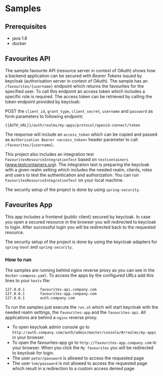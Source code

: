 # Samples
## Prerequisites
- java 1.8
- docker


## Favourites API
The sample favourite API (resource server in context of OAuth) shows how a backend application can be secured with _Bearer Tokens_ issued by keycloak (authorisation server in context of OAuth).
The sample has an `/favourites/{username}` endpoint which returns the favourites for the specified user.
To call this endpoint an access token which includes a specific role is required. 
The access token can be retrieved by calling the token endpoint provided by keycloak:

POST the `client_id`, `grant_type`, `client_secret`, `username` and `password` as form parameters to following endpoint:

`{{AUTH_URL}}/auth/realms/my-apps/protocol/openid-connect/token`

The response will include an `access_token` which can be copied and passed as `Authorization Bearer <access_token>` 
header parameter to call `/favourites/{username}`.

This project also includes an integration test `FavouritesResourceIntegrationTest` based on `testcontainers` (www.testcontainers.org). 
The integration test is preparing the keycloak with a given realm setting which includes the needed realm, clients, 
roles and users to test the authentication and authorization. You can run `FavouritesResourceIntegrationTest` on your local machine.

The security setup of the project is done by using `spring-security`.

## Favourites App
This app includes a frontend (public client) secured by keycloak. In case you open a secured resource in the browser you will redirected to keycloak to login.
After successful login you will be redirected back to the requested resource.

The security setup of the project is done by using the keycloak adapters for `spring-boot` and `spring-security`.

### How to run
The samples are running behind nginx reverse proxy as you can see in the `docker-compose.yaml`.
To access the apps by the configured URLs add this lines to your `hosts` file:
```
127.0.0.1       favourites-api.company.com
127.0.0.1       favourites-app.company.com
127.0.0.1       auth.company.com
```
To run the samples just execute the `run.sh` which will start keycloak with the needed realm settings, the `favourites-app` and the `favourites-api`. All applications are behind a `nginx` reverse proxy.
- To open keycloak admin console go to `http://auth.company.com/auth/admin/master/console/#/realms/my-apps` in your browser.
- To open the favourites-app go to `http://favourites-app.company.com` in your browser. When you click the `My favourites` you will be redirected to keycloak for login.
- The user `peter/password` is allowed to access the requested page
- The user `tom/password` is not allowed to access the requested page which result in a redirection to a custom access denied page  
